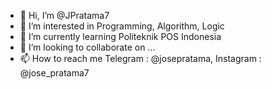 - 👋 Hi, I’m @JPratama7
- 👀 I’m interested in Programming, Algorithm, Logic
- 🌱 I’m currently learning Politeknik POS Indonesia
- 💞️ I’m looking to collaborate on ...
- 📫 How to reach me Telegram : @josepratama, Instagram : @jose_pratama7

<!---
JPratama7/JPratama7 is a ✨ special ✨ repository because its `README.md` (this file) appears on your GitHub profile.
You can click the Preview link to take a look at your changes.
--->
